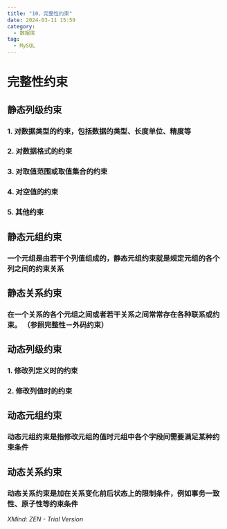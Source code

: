 ```yaml
---
title: "10、完整性约束"
date: 2024-03-11 15:59
category:
  - 数据库
tag:
  - MySQL
---
```


# 完整性约束
## 静态列级约束
### 1. 对数据类型的约束，包括数据的类型、长度单位、精度等
### 2. 对数据格式的约束 
### 3. 对取值范围或取值集合的约束
### 4. 对空值的约束
### 5. 其他约束 
## 静态元组约束
### 一个元组是由若干个列值组成的，静态元组约束就是规定元组的各个列之间的约束关系
## 静态关系约束
### 在一个关系的各个元组之间或者若干关系之间常常存在各种联系或约束。 （参照完整性－外码约束）
## 动态列级约束
### 1. 修改列定义时的约束 
### 2. 修改列值时的约束
## 动态元组约束 
### 动态元组约束是指修改元组的值时元组中各个字段间需要满足某种约束条件
## 动态关系约束
### 动态关系约束是加在关系变化前后状态上的限制条件，例如事务一致性、原子性等约束条件
*XMind: ZEN - Trial Version*